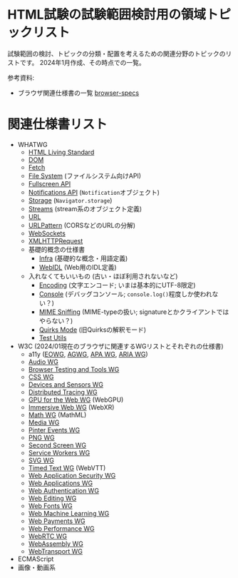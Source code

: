 # HTML試験の試験範囲検討用の領域トピックリスト

試験範囲の検討、トピックの分類・配置を考えるための関連分野のトピックのリストです。
2024年1月作成、その時点での一覧。

参考資料:

- ブラウザ関連仕様書の一覧 [browser-specs](https://w3c.github.io/browser-specs/index.json)

# 関連仕様書リスト

- WHATWG
  - [HTML Living Standard](https://html.spec.whatwg.org/multipage/)
  - [DOM](https://dom.spec.whatwg.org/)
  - [Fetch](https://fetch.spec.whatwg.org/)
  - [File System](https://fs.spec.whatwg.org/) (ファイルシステム向けAPI)
  - [Fullscreen API](https://fullscreen.spec.whatwg.org/)
  - [Notifications API](https://notifications.spec.whatwg.org/) (`Notification`オブジェクト)
  - [Storage](https://storage.spec.whatwg.org/) (`Navigator.storage`)
  - [Streams](https://streams.spec.whatwg.org/) (stream系のオブジェクト定義)
  - [URL](https://url.spec.whatwg.org/)
  - [URLPattern](https://urlpattern.spec.whatwg.org/) (CORSなどのURLの分解)
  - [WebSockets](https://websockets.spec.whatwg.org/)
  - [XMLHTTPRequest](https://xhr.spec.whatwg.org/)
  - 基礎的概念の仕様書
    - [Infra](https://infra.spec.whatwg.org/) (基礎的な概念・用語定義)
    - [WebIDL](https://webidl.spec.whatwg.org/) (Web用のIDL定義)
  - 入れなくてもいいもの (古い・ほぼ利用されないなど)
    - [Encoding](https://encoding.spec.whatwg.org/) (文字エンコード; いまは基本的にUTF-8限定)
    - [Console](https://console.spec.whatwg.org/) (デバッグコンソール; `console.log()`程度しか使われない？)
    - [MIME Sniffing](https://mimesniff.spec.whatwg.org/) (MIME-typeの扱い; signatureとかクライアントではやらない？)
    - [Quirks Mode](https://quirks.spec.whatwg.org/) (旧Quirksの解釈モード)
    - [Test Utils](https://testutils.spec.whatwg.org/)
- W3C (2024/01現在のブラウザに関連するWGリストとそれぞれの仕様書)
  - a11y ([EOWG](https://www.w3.org/groups/wg/eowg/), [AGWG](https://www.w3.org/groups/wg/ag/), [APA WG](https://www.w3.org/groups/wg/apa/), [ARIA WG](https://www.w3.org/groups/wg/aria/))
  - [Audio WG](https://www.w3.org/groups/wg/audio/)
  - [Browser Testing and Tools WG](https://www.w3.org/groups/wg/browser-tools-testing/)
  - [CSS WG](https://www.w3.org/groups/wg/css/)
  - [Devices and Sensors WG](https://www.w3.org/groups/wg/das/)
  - [Distributed Tracing WG](https://www.w3.org/groups/wg/distributed-tracing/)
  - [GPU for the Web WG](https://www.w3.org/groups/wg/gpu/) (WebGPU)
  - [Immersive Web WG](https://www.w3.org/groups/wg/immersive-web/) (WebXR)
  - [Math WG](https://www.w3.org/groups/wg/math/) (MathML)
  - [Media WG](https://www.w3.org/groups/wg/media/)
  - [Pinter Events WG](https://www.w3.org/groups/wg/pointer-events/)
  - [PNG WG](https://www.w3.org/groups/wg/png/)
  - [Second Screen WG](https://www.w3.org/groups/wg/secondscreen/)
  - [Service Workers WG](https://www.w3.org/groups/wg/service-workers/)
  - [SVG WG](https://www.w3.org/groups/wg/svg/)
  - [Timed Text WG](https://www.w3.org/groups/wg/timed-text/) (WebVTT)
  - [Web Application Security WG](https://www.w3.org/groups/wg/webappsec/)
  - [Web Applications WG](https://www.w3.org/groups/wg/webapps/)
  - [Web Authentication WG](https://www.w3.org/groups/wg/webauthn/)
  - [Web Editing WG](https://www.w3.org/groups/wg/webediting/)
  - [Web Fonts WG](https://www.w3.org/groups/wg/webfonts/)
  - [Web Machine Learning WG](https://www.w3.org/groups/wg/webmachinelearning/)
  - [Web Payments WG](https://www.w3.org/groups/wg/payments/)
  - [Web Performance WG](https://www.w3.org/groups/wg/webperf/)
  - [WebRTC WG](https://www.w3.org/groups/wg/webrtc/)
  - [WebAssembly WG](https://www.w3.org/groups/wg/wasm/)
  - [WebTransport WG](https://www.w3.org/groups/wg/webtransport/)
- ECMAScript
- 画像・動画系
